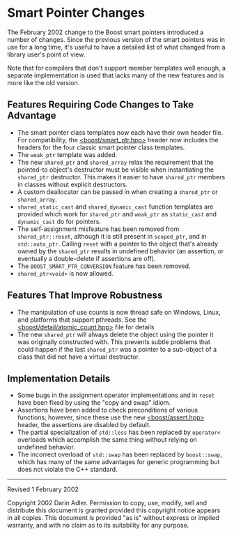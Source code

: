 # Smart Pointer Changes

The February 2002 change to the Boost smart pointers introduced a number of changes.
Since the previous version of the smart pointers was in use for a long time, it's useful to have a detailed list of what changed from a library
user's point of view.

Note that for compilers that don't support member templates well enough, a separate implementation is used that lacks many of the new features and is more like the old version.

## Features Requiring Code Changes to Take Advantage

- The smart pointer class templates now each have their own header file.
  For compatibility, the [&lt;boost/smart_ptr.hpp&gt;](http://www.boost.org/doc/libs/1_31_0/boost/smart_ptr.hpp) header now includes the headers for the four classic smart pointer class templates.
- The `weak_ptr` template was added.
- The new `shared_ptr` and `shared_array` relax the requirement that the pointed-to object's destructor must be visible when instantiating the `shared_ptr` destructor.
  This makes it easier to have `shared_ptr` members in classes without explicit destructors.
- A custom deallocator can be passed in when creating a `shared_ptr` or `shared_array`.
- `shared_static_cast` and `shared_dynamic_cast` function templates are provided which work for `shared_ptr` and `weak_ptr` as `static_cast` and `dynamic_cast` do for pointers.
- The self-assignment misfeature has been removed from `shared_ptr::reset`, although it is still present in `scoped_ptr`, and in `std::auto_ptr`.
  Calling `reset` with a pointer to the object that's already owned by the `shared_ptr` results in undefined behavior (an assertion, or eventually a double-delete if assertions are off).
- The `BOOST_SMART_PTR_CONVERSION` feature has been removed.
- `shared_ptr<void>` is now allowed.

## Features That Improve Robustness

- The manipulation of use counts is now <a id="threadsafe">thread safe</a> on Windows, Linux, and platforms that support pthreads.
  See the [&lt;boost/detail/atomic_count.hpp&gt;](http://www.boost.org/doc/libs/1_31_0/boost/detail/atomic_count.hpp) file for details
- The new `shared_ptr` will always delete the object using the pointer it was originally constructed with.
  This prevents subtle problems that could happen if the last `shared_ptr` was a pointer to a sub-object of a class that did not have a virtual destructor.

## Implementation Details

- Some bugs in the assignment operator implementations and in `reset` have been fixed by using the &quot;copy and swap&quot; idiom.
- Assertions have been added to check preconditions of various functions; however, since these use the new [&lt;boost/assert.hpp&gt;](http://www.boost.org/doc/libs/1_31_0/boost/assert.hpp) header, the assertions are disabled by default.
- The partial specialization of `std::less` has been replaced by `operator<` overloads which accomplish the same thing without relying on undefined behavior.
- The incorrect overload of `std::swap` has been replaced by `boost::swap`, which has many of the same advantages for generic programming but does not violate the C++ standard.

---

Revised 1 February 2002

Copyright 2002 Darin Adler.
Permission to copy, use, modify, sell and distribute this document is granted provided this copyright notice appears in all copies.
This document is provided &quot;as is&quot; without express or implied warranty, and with no claim as to its suitability for any purpose.

